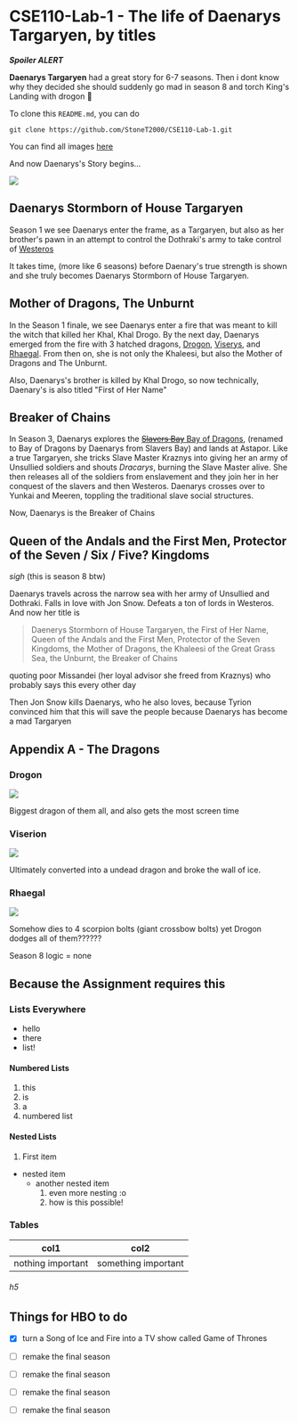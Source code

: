 # CSE110-Lab-1 - The life of Daenarys Targaryen, by titles

***Spoiler ALERT***

**Daenarys Targaryen** had a great story for 6-7 seasons. Then i dont know why they decided she should suddenly go mad in season 8 and torch King's Landing with drogon :facepalm:

To clone this `README.md`, you can do

```
git clone https://github.com/StoneT2000/CSE110-Lab-1.git
```
You can find all images [here](assets/)


And now Daenarys's Story begins...

![](assets/daenarys.jpg)

## Daenarys Stormborn of House Targaryen

Season 1 we see Daenarys enter the frame, as a Targaryen, but also as her brother's pawn in an attempt to control the Dothraki's army to take control of [Westeros](https://gameofthrones.fandom.com/wiki/Westeros)

It takes time, (more like 6 seasons) before Daenary's true strength is shown and she truly becomes Daenarys Stormborn of House Targaryen.


## Mother of Dragons, The Unburnt

In the Season 1 finale, we see Daenarys enter a fire that was meant to kill the witch that killed her Khal, Khal Drogo. By the next day, Daenarys emerged from the fire with 3 hatched dragons, [Drogon](#Drogon), [Viserys](#Viserys), and [Rhaegal](#Rhaegal). From then on, she is not only the Khaleesi, but also the Mother of Dragons and The Unburnt.

Also, Daenarys's brother is killed by Khal Drogo, so now technically, Daenary's is also titled "First of Her Name"

## Breaker of Chains

In Season 3, Daenarys explores the [~~Slavers Bay~~ Bay of Dragons](https://gameofthrones.fandom.com/wiki/Bay_of_Dragons), (renamed to Bay of Dragons by Daenarys from Slavers Bay) and lands at Astapor. Like a true Targaryen, she tricks Slave Master Kraznys into giving her an army of Unsullied soldiers and shouts *Dracarys*, burning the Slave Master alive. She then releases all of the soldiers from enslavement and they join her in her conquest of the slavers and then Westeros. Daenarys crosses over to Yunkai and Meeren, toppling the traditional slave social structures.

Now, Daenarys is the Breaker of Chains

## Queen of the Andals and the First Men, Protector of the Seven / Six / Five? Kingdoms

*sigh* (this is season 8 btw)

Daenarys travels across the narrow sea with her army of Unsullied and Dothraki. Falls in love with Jon Snow. Defeats a ton of lords in Westeros. And now her title is 

> Daenerys Stormborn of House Targaryen, the First of Her Name, Queen of the Andals and the First Men, Protector of the Seven Kingdoms, the Mother of Dragons, the Khaleesi of the Great Grass Sea, the Unburnt, the Breaker of Chains

quoting poor Missandei (her loyal advisor she freed from Kraznys) who probably says this every other day

Then Jon Snow kills Daenarys, who he also loves, because Tyrion convinced him that this will save the people because Daenarys has become a mad Targaryen

## Appendix A - The Dragons

### Drogon

![](assets/drogon.png)

Biggest dragon of them all, and also gets the most screen time

### Viserion

![](assets/viserion.jpg)

Ultimately converted into a undead dragon and broke the wall of ice.

### Rhaegal

![](assets/rhaegal.jpg)

Somehow dies to 4 scorpion bolts (giant crossbow bolts) yet Drogon dodges all of them??????

Season 8 logic = none

## Because the Assignment requires this

### Lists Everywhere
- hello
- there
- list!
#### Numbered Lists
1. this
2. is
3. a
4. numbered list
#### Nested Lists
1. First item
  - nested item
    - another nested item
      1. even more nesting :o
      2. how is this possible!

### Tables
| col1 | col2 |
| --- | --- |
| nothing important | something important |

###### h5
## Things for HBO to do

- [x] turn a Song of Ice and Fire into a TV show called Game of Thrones
- [ ] remake the final season
- [ ] remake the final season
- [ ] remake the final season
- [ ] remake the final season

